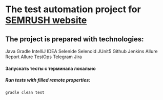 # The test automation project for [SEMRUSH website](https://ru.semrush.com/)
## The project is prepared with technologies:
Java Gradle IntelliJ IDEA Selenide Selenoid JUnit5 Github Jenkins Allure Report Allure TestOps Telegram Jira
#### Запускать тесты с терминала локально
##### Run tests with filled remote properties:
`gradle clean test`



